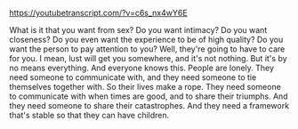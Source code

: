 https://youtubetranscript.com/?v=c6s_nx4wY6E

 What is it that you want from sex? Do you want intimacy? Do you want closeness? Do you even want the experience to be of high quality? Do you want the person to pay attention to you? Well, they're going to have to care for you. I mean, lust will get you somewhere, and it's not nothing. But it's by no means everything. And everyone knows this. People are lonely. They need someone to communicate with, and they need someone to tie themselves together with. So their lives make a rope. They need someone to communicate with when times are good, and to share their triumphs. And they need someone to share their catastrophes. And they need a framework that's stable so that they can have children.